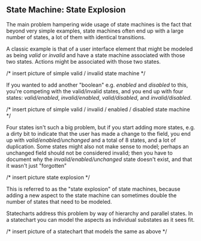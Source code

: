 ## State Machine: State Explosion

The main problem hampering wide usage of state machines is the fact that beyond very simple examples, state machines often end up with a large number of states, a lot of them with identical transitions.

A classic example is that of a user interface element that might be modeled as being _valid_ or _invalid_ and have a state machine associated with those two states.  Actions might be associated with those two states.

/* insert picture of simple valid / invalid state machine */

If you wanted to add another "boolean" e.g. _enabled_ and _disabled_ to this, you're competing with the valid/invalid states, and you end up with four states: _valid/enabled_, _invalid/enabled_, _valid/disabled_, and _invalid/disabled_.

/* insert picture of simple valid / invalid / enabled / disabled state machine */

Four states isn't such a big problem, but if you start adding more states, e.g. a dirty bit to indicate that the user has made a change to the field, you end up with _valid/enabled/unchanged_ and a total of 8 states, and a lot of duplication.  Some states might also not make sense to model; perhaps an unchanged field should not be considered invalid; then you have to document why the _invalid/enabled/unchanged_ state doesn't exist, and that it wasn't just "forgotten"

/* insert picture state explosion */

This is referred to as the "state explosion" of state machines, because adding a new aspect to the state machine can sometimes double the number of states that need to be modeled.

Statecharts address this problem by way of hierarchy and parallel states.  In a statechart you can model the aspects as individual substates as it sees fit.

/* insert picture of a statechart that models the same as above */

